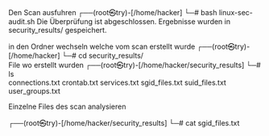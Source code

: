 Den Scan ausfuhren
┌──(root㉿try)-[/home/hacker]
└─# bash linux-sec-audit.sh
Die Überprüfung ist abgeschlossen. Ergebnisse wurden in security_results/ gespeichert.


in den Ordner wechseln welche vom scan erstellt wurde
┌──(root㉿try)-[/home/hacker]
└─# cd security_results/                                                                                                                                                                                           
File wo erstellt wurden
┌──(root㉿try)-[/home/hacker/security_results]
└─# ls                                                                                                                                                                                                       
connections.txt  crontab.txt  services.txt  sgid_files.txt  suid_files.txt  user_groups.txt


Einzelne Files des scan analysieren

┌──(root㉿try)-[/home/hacker/security_results]
└─# cat sgid_files.txt 
